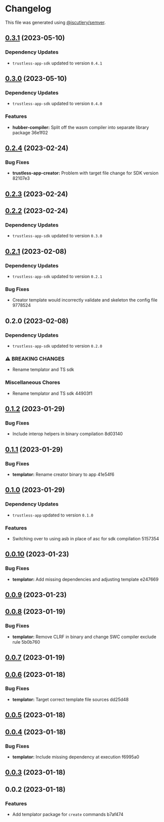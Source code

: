 # Changelog

This file was generated using [@jscutlery/semver](https://github.com/jscutlery/semver).

## [0.3.1](///compare/trustless-app-creator@0.3.0...trustless-app-creator@0.3.1) (2023-05-10)

### Dependency Updates

* `trustless-app-sdk` updated to version `0.4.1`
## [0.3.0](///compare/trustless-app-creator@0.2.4...trustless-app-creator@0.3.0) (2023-05-10)

### Dependency Updates

* `trustless-app-sdk` updated to version `0.4.0`

### Features

* **hubber-compiler:** Split off the wasm compiler into separate library package 36e1f02

## [0.2.4](///compare/trustless-app-creator@0.2.3...trustless-app-creator@0.2.4) (2023-02-24)


### Bug Fixes

* **trustless-app-creator:** Problem with target file change for SDK version 82107e3

## [0.2.3](///compare/trustless-app-creator@0.2.2...trustless-app-creator@0.2.3) (2023-02-24)

## [0.2.2](///compare/trustless-app-creator@0.2.1...trustless-app-creator@0.2.2) (2023-02-24)

### Dependency Updates

* `trustless-app-sdk` updated to version `0.3.0`
## [0.2.1](///compare/trustless-app-creator@0.2.0...trustless-app-creator@0.2.1) (2023-02-08)

### Dependency Updates

* `trustless-app-sdk` updated to version `0.2.1`

### Bug Fixes

* Creator template would incorrectly validate and skeleton the config file 9778524

## 0.2.0 (2023-02-08)

### Dependency Updates

* `trustless-app-sdk` updated to version `0.2.0`

### ⚠ BREAKING CHANGES

* Rename templator and TS sdk

### Miscellaneous Chores

* Rename templator and TS sdk 44903f1

## [0.1.2](///compare/templator@0.1.1...templator@0.1.2) (2023-01-29)

### Bug Fixes

* Include interop helpers in binary compilation 8d03140

## [0.1.1](///compare/templator@0.1.0...templator@0.1.1) (2023-01-29)

### Bug Fixes

* **templator:** Rename creator binary to app 41e54f6

## [0.1.0](///compare/templator@0.0.10...templator@0.1.0) (2023-01-29)

### Dependency Updates

* `trustless-app` updated to version `0.1.0`

### Features

* Switching over to using asb in place of asc for sdk compilation 5157354

## [0.0.10](///compare/templator@0.0.9...templator@0.0.10) (2023-01-23)

### Bug Fixes

* **templator:** Add missing dependencies and adjusting template e247669

## [0.0.9](///compare/templator@0.0.8...templator@0.0.9) (2023-01-23)

## [0.0.8](///compare/templator@0.0.7...templator@0.0.8) (2023-01-19)

### Bug Fixes

* **templator:** Remove CLRF in binary and change SWC compiler exclude rule 5b0b760

## [0.0.7](///compare/templator@0.0.6...templator@0.0.7) (2023-01-19)

## [0.0.6](///compare/templator@0.0.5...templator@0.0.6) (2023-01-18)

### Bug Fixes

* **templator:** Target correct template file sources dd25d48

## [0.0.5](///compare/templator@0.0.4...templator@0.0.5) (2023-01-18)

## [0.0.4](///compare/templator@0.0.3...templator@0.0.4) (2023-01-18)

### Bug Fixes

* **templator:** Include missing dependency at execution f6995a0

## [0.0.3](///compare/templator@0.0.2...templator@0.0.3) (2023-01-18)

## 0.0.2 (2023-01-18)

### Features

* Add templator package for `create` commands b7af474
